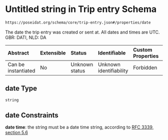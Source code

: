 # Untitled string in Trip entry Schema

```txt
https://poseidat.org/schema/core/trip-entry.json#/properties/date
```

The date the trip entry was created or sent at. All dates and times are UTC. GBR: DATI, NLD: DA

| Abstract            | Extensible | Status         | Identifiable            | Custom Properties | Additional Properties | Access Restrictions | Defined In                                                              |
| :------------------ | :--------- | :------------- | :---------------------- | :---------------- | :-------------------- | :------------------ | :---------------------------------------------------------------------- |
| Can be instantiated | No         | Unknown status | Unknown identifiability | Forbidden         | Allowed               | none                | [trip-entry.json*](schemas/core/trip-entry.json "open original schema") |

## date Type

`string`

## date Constraints

**date time**: the string must be a date time string, according to [RFC 3339, section 5.6](https://tools.ietf.org/html/rfc3339 "check the specification")

